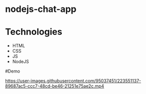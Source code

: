 # nodejs-chat-app

# Technologies
- HTML
- CSS
- JS
- NodeJS

#Demo 


https://user-images.githubusercontent.com/95037451/223551137-89687ac5-ccc7-48cd-be46-21251e75ae2c.mp4

